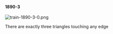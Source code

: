 #### 1890-3
![train-1890-3-0.png](https://github.com/lil-lab/nlvr/raw/master/nlvr/train/images/68/train-1890-3-0.png "train-1890-3-0.png")

There are exactly three triangles touching any edge